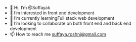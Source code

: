 - 👋 Hi, I’m @Suffayak
- 👀 I’m interested in front end development
- 🌱 I’m currently learningFull stack web development
- 💞️ I’m looking to collaborate on both front end and back end development
- 📫 How to reach me suffaya.roshni@gmail.com

<!---
Suffayak/Suffayak is a ✨ special ✨ repository because its `README.md` (this file) appears on your GitHub profile.
You can click the Preview link to take a look at your changes.
--->
